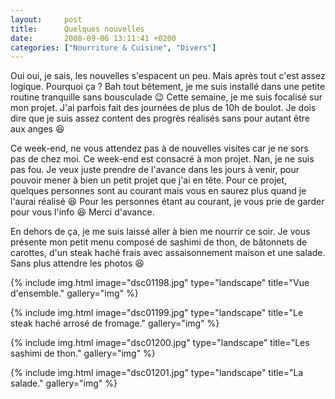 ```yaml
---
layout:     post
title:      Quelques nouvelles
date:       2008-09-06 13:11:41 +0200
categories: ["Nourriture & Cuisine", "Divers"]
---
```


Oui oui, je sais, les nouvelles s'espacent un peu. Mais après tout c'est assez logique. Pourquoi ça ? Bah tout
bêtement, je me suis installé dans une petite routine tranquille sans bousculade :wink: Cette semaine, je me suis
focalisé sur mon projet. J'ai parfois fait des journées de plus de 10h de boulot. Je dois dire que je suis assez
content des progrès réalisés sans pour autant être aux anges :laughing:

<!--more-->

Ce week-end, ne vous attendez pas à de nouvelles visites car je ne sors pas de chez moi. Ce week-end est consacré à
mon projet. Nan, je ne suis pas fou. Je veux juste prendre de l'avance dans les jours à venir, pour pouvoir mener à
bien un petit projet que j'ai en tête. Pour ce projet, quelques personnes sont au courant mais vous en saurez plus
quand je l'aurai réalisé :laughing: Pour les personnes étant au courant, je vous prie de garder pour vous l'info 
:laughing: Merci d'avance.

En dehors de ça, je me suis laissé aller à bien me nourrir ce soir. Je vous présente mon petit menu composé de
sashimi de thon, de bâtonnets de carottes, d'un steak haché frais avec assaisonnement maison et une salade. Sans
plus attendre les photos :laughing:

<!-- /assets/images/posts/2008-09-06-quelques-nouvelles/dsc01198.jpg -->
{% include img.html
    image="dsc01198.jpg"
    type="landscape"
    title="Vue d'ensemble."
    gallery="img"
%}

<!-- /assets/images/posts/2008-09-06-quelques-nouvelles/dsc01199.jpg -->
{% include img.html
    image="dsc01199.jpg"
    type="landscape"
    title="Le steak haché arrosé de fromage."
    gallery="img"
%}

<!-- /assets/images/posts/2008-09-06-quelques-nouvelles/dsc01200.jpg -->
{% include img.html
    image="dsc01200.jpg"
    type="landscape"
    title="Les sashimi de thon."
    gallery="img"
%}

<!-- /assets/images/posts/2008-09-06-quelques-nouvelles/dsc01201.jpg -->
{% include img.html
    image="dsc01201.jpg"
    type="landscape"
    title="La salade."
    gallery="img"
%}

